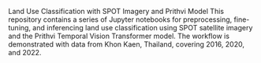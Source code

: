 Land Use Classification with SPOT Imagery and Prithvi Model
This repository contains a series of Jupyter notebooks for preprocessing, fine-tuning, and inferencing land use classification using SPOT satellite imagery and the Prithvi Temporal Vision Transformer model. The workflow is demonstrated with data from Khon Kaen, Thailand, covering 2016, 2020, and 2022.
